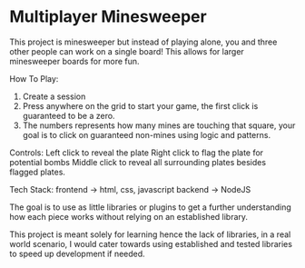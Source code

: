 # Multiplayer Minesweeper

This project is minesweeper but instead of playing alone, you and three other people can work on a single board! This allows for larger minesweeper boards for more fun.

How To Play:
1. Create a session
2. Press anywhere on the grid to start your game, the first click is guaranteed to be a zero.
3. The numbers represents how many mines are touching that square, your goal is to click on guaranteed non-mines using logic and patterns.

Controls:
Left click to reveal the plate
Right click to flag the plate for potential bombs
Middle click to reveal all surrounding plates besides flagged plates.

Tech Stack:
frontend -> html, css, javascript
backend -> NodeJS

The goal is to use as little libraries or plugins to get a further understanding how each piece works without relying on an established library.

This project is meant solely for learning hence the lack of libraries, in a real world scenario, I would cater towards using established and tested libraries to speed up development if needed.